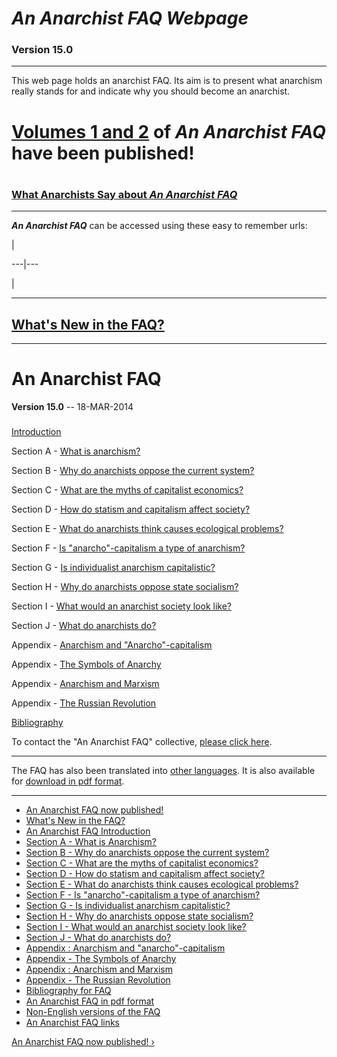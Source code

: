 # _An Anarchist FAQ Webpage_

### Version 15.0

* * *

This web page holds an anarchist FAQ. Its aim is to present what anarchism
really stands for and indicate why you should become an anarchist.

# [Volumes 1 and 2](book.md) of _**An Anarchist FAQ**_ have been published!

#

### [What Anarchists Say about _An Anarchist FAQ_](quotes.md)


* * *

**_An Anarchist FAQ_** can be accessed using these easy to remember urls: 


|

  
---|---  
  

|

  
* * *

## [What's New in the FAQ?](new.md)

* * *

#

# An Anarchist FAQ

**Version 15.0** \-- 18-MAR-2014

###

[Introduction](intro.md)

Section A - [What is anarchism?](secAcon.md)

Section B - [Why do anarchists oppose the current system?](secBcon.md)

Section C - [What are the myths of capitalist economics?](secCcon.md)

Section D - [How do statism and capitalism affect society?](secDcon.md)

Section E - [What do anarchists think causes ecological
problems?](secEcon.md)

Section F - [Is "anarcho"-capitalism a type of anarchism?](secFcon.md)

Section G - [Is individualist anarchism capitalistic?](secGcon.md)

Section H - [Why do anarchists oppose state socialism?](secHcon.md)

Section I - [What would an anarchist society look like?](secIcon.md)

Section J - [What do anarchists do?](secJcon.md)

Appendix - [Anarchism and "Anarcho"-capitalism](append1.md)

Appendix - [The Symbols of Anarchy](append2.md)

Appendix - [Anarchism and Marxism](append3.md)

Appendix - [The Russian Revolution](append4.md)

[Bibliography](biblio.md)

To contact the "An Anarchist FAQ" collective, [please click
here](contact.md).

* * *

The FAQ has also been translated into [other languages](translations.md). It
is also available for [download in pdf format](pdf.md).

* * *

  * [An Anarchist FAQ now published!](book.md)
  * [What's New in the FAQ?](new.md)
  * [An Anarchist FAQ Introduction](intro.md)
  * [Section A - What is Anarchism?](secAcon.md)
  * [Section B - Why do anarchists oppose the current system?](secBcon.md)
  * [Section C - What are the myths of capitalist economics?](secCcon.md)
  * [Section D - How do statism and capitalism affect society?](secDcon.md)
  * [Section E - What do anarchists think causes ecological problems?](secEcon.md)
  * [Section F - Is "anarcho"-capitalism a type of anarchism?](secFcon.md)
  * [Section G - Is individualist anarchism capitalistic?](secGcon.md)
  * [Section H - Why do anarchists oppose state socialism?](secHcon.md)
  * [Section I - What would an anarchist society look like?](secIcon.md)
  * [Section J - What do anarchists do?](secJcon.md)
  * [Appendix : Anarchism and "anarcho"-capitalism](append1.md)
  * [Appendix - The Symbols of Anarchy](append2.md)
  * [Appendix : Anarchism and Marxism](append3.md)
  * [Appendix - The Russian Revolution](append4.md)
  * [Bibliography for FAQ](biblio.md)
  * [An Anarchist FAQ in pdf format](pdf.md)
  * [Non-English versions of the FAQ](translations.md)
  * [An Anarchist FAQ links](links.md)

[An Anarchist FAQ now published! ›](book.md "Go to next page" )

